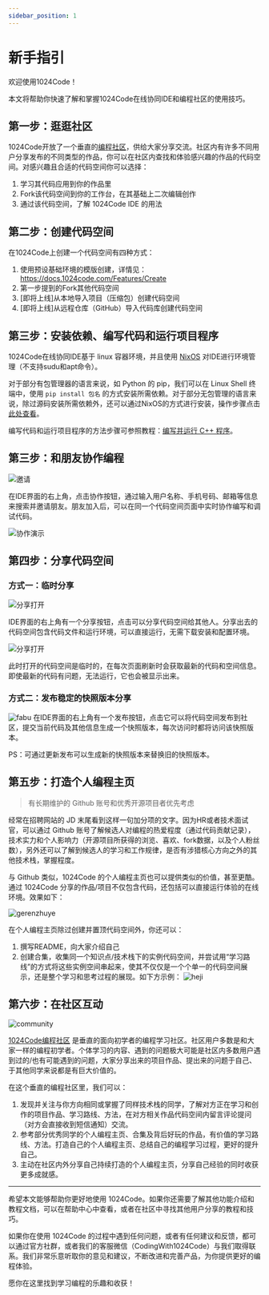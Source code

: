 ```yaml
---
sidebar_position: 1
---
```

# 新手指引

欢迎使用1024Code！

本文将帮助你快速了解和掌握1024Code在线协同IDE和编程社区的使用技巧。

## 第一步：逛逛社区
1024Code开放了一个垂直的[编程社区](https://1024code.com/community)，供给大家分享交流。社区内有许多不同用户分享发布的不同类型的作品，你可以在社区内查找和体验感兴趣的作品的代码空间。对感兴趣且合适的代码空间你可以选择：
1. 学习其代码应用到你的作品里
2. Fork该代码空间到你的工作台，在其基础上二次编辑创作
3. 通过该代码空间，了解 1024Code IDE 的用法

## 第二步：创建代码空间
在1024Code上创建一个代码空间有四种方式：
1. 使用预设基础环境的模版创建，详情见：https://docs.1024code.com/Features/Create
2. 第一步提到的Fork其他代码空间
3. [即将上线]从本地导入项目（压缩包）创建代码空间
4. [即将上线]从远程仓库（GitHub）导入代码库创建代码空间

## 第三步：安装依赖、编写代码和运行项目程序
1024Code在线协同IDE基于 linux 容器环境，并且使用 [NixOS](https://search.nixos.org/packages?channel=22.05&show=pcre&from=0&size=50&sort=relevance&type=packages&query=pcre) 对IDE进行环境管理（不支持sudu和apt命令）。

对于部分有包管理器的语言来说，如 Python 的 pip，我们可以在 Linux Shell 终端中，使用 `pip install 包名` 的方式安装所需依赖。对于部分无包管理的语言来说，除过源码安装所需依赖外，还可以通过NixOS的方式进行安装，操作步骤点击[此处查看](https://docs.1024code.com/start/FAQ#4-%E6%97%A0%E6%B3%95%E4%BD%BF%E7%94%A8-sudu-%E5%92%8C-apt-%E5%91%BD%E4%BB%A4)。

编写代码和运行项目程序的方法步骤可参照教程：[编写并运行 C++ 程序](https://docs.1024code.com/Tutorials/C++)。

## 第三步：和朋友协作编程

![邀请](https://1024-staging-1258723534.cos.ap-guangzhou.myqcloud.com/assets/%E5%8D%8F%E4%BD%9C.png)

在IDE界面的右上角，点击协作按钮，通过输入用户名称、手机号码、邮箱等信息来搜索并邀请朋友。朋友加入后，可以在同一个代码空间页面中实时协作编写和调试代码。

![协作演示](https://1024-staging-1258723534.cos.ap-guangzhou.myqcloud.com/doc_assets/gif-06-2.gif)

## 第四步：分享代码空间
### 方式一：临时分享
![分享打开](https://1024-staging-1258723534.cos.ap-guangzhou.myqcloud.com/assets/fenxaing.png)

IDE界面的右上角有一个分享按钮，点击可以分享代码空间给其他人。分享出去的代码空间包含代码文件和运行环境，可以直接运行，无需下载安装和配置环境。

![分享打开](https://1024-staging-1258723534.cos.ap-guangzhou.myqcloud.com/doc_assets/gif-01.gif)

此时打开的代码空间是临时的，在每次页面刷新时会获取最新的代码和空间信息。即使最新的代码有问题，无法运行，它也会被显示出来。


### 方式二：发布稳定的快照版本分享
![fabu](https://1024-staging-1258723534.cos.ap-guangzhou.myqcloud.com/assets/fabu.png)
在IDE界面的右上角有一个发布按钮，点击它可以将代码空间发布到社区，提交当前代码及其他信息生成一个快照版本，每次访问时都将访问该快照版本。

PS：可通过更新发布可以生成新的快照版本来替换旧的快照版本。

## 第五步：打造个人编程主页

> 有长期维护的 Github 账号和优秀开源项目者优先考虑

经常在招聘网站的 JD 末尾看到这样一句加分项的文字。因为HR或者技术面试官，可以通过 Github 账号了解候选人对编程的热爱程度（通过代码贡献记录），技术实力和个人影响力（开源项目所获得的浏览、喜欢、fork数据，以及个人粉丝数），另外还可以了解到候选人的学习和工作规律，是否有涉猎核心方向之外的其他技术栈，掌握程度。

与 Github 类似，1024Code 的个人编程主页也可以提供类似的价值，甚至更酷。通过 1024Code 分享的作品/项目不仅包含代码，还包括可以直接运行体验的在线环境。效果如下：

![gerenzhuye](https://1024-staging-1258723534.cos.ap-guangzhou.myqcloud.com/assets/gerenzhuye.gif)

在个人编程主页除过创建并置顶代码空间外，你还可以：
1. 撰写README，向大家介绍自己
2. 创建合集，收集同一个知识点/技术栈下的实例代码空间，并尝试用“学习路线”的方式将这些实例空间串起来，使其不仅仅是一个个单一的代码空间展示，还是整个学习和思考过程的展现。如下方示例：
![heji](https://1024-staging-1258723534.cos.ap-guangzhou.myqcloud.com/assets/heji.gif)


## 第六步：在社区互动

![community](https://1024-staging-1258723534.cos.ap-guangzhou.myqcloud.com/assets/community.png)

[1024Code编程社区](https://1024code.com/community) 是垂直的面向初学者的编程学习社区。社区用户多数是和大家一样的编程初学者。个体学习的内容、遇到的问题极大可能是社区内多数用户遇到过的/也有可能遇到的问题，大家分享出来的项目作品、提出来的问题于自己、于其他同学来说都是有巨大价值的。

在这个垂直的编程社区里，我们可以：

1. 发现并关注与你方向相同或掌握了同样技术栈的同学，了解对方正在学习和创作的项目作品、学习路线、方法，在对方相关作品代码空间内留言评论提问（对方会直接收到短信通知）交流。
2. 参考部分优秀同学的个人编程主页、合集及背后好玩的作品，有价值的学习路线、方法。打造自己的个人编程主页、总结自己的编程学习过程，更好的提升自己。
3. 主动在社区内外分享自己持续打造的个人编程主页，分享自己经验的同时收获更多成就感。



---

希望本文能够帮助你更好地使用 1024Code。如果你还需要了解其他功能介绍和教程文档，可以在帮助中心中查看，或者在社区中寻找其他用户分享的教程和技巧。

如果你在使用 1024Code 的过程中遇到任何问题，或者有任何建议和反馈，都可以通过官方社群，或者我们的客服微信（CodingWith1024Code）与我们取得联系。我们非常乐意听取你的意见和建议，不断改进和完善产品，为你提供更好的编程体验。

愿你在这里找到学习编程的乐趣和收获！